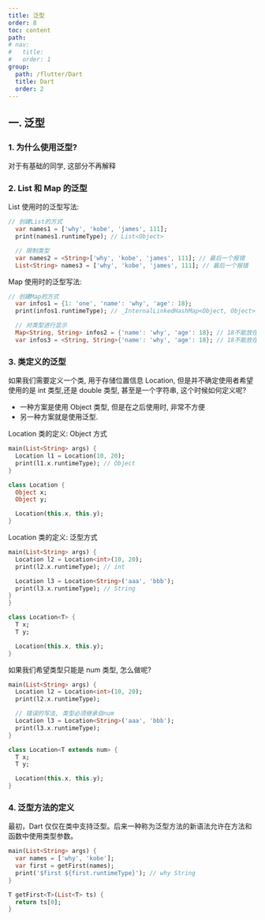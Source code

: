```yaml
---
title: 泛型
order: 8
toc: content
path:
# nav:
#   title:
#   order: 1
group:
  path: /flutter/Dart
  title: Dart
  order: 2
---
```


## 一. 泛型

### 1. 为什么使用泛型?

对于有基础的同学, 这部分不再解释

### 2. List 和 Map 的泛型

List 使用时的泛型写法:

```dart
// 创建List的方式
  var names1 = ['why', 'kobe', 'james', 111];
  print(names1.runtimeType); // List<Object>

  // 限制类型
  var names2 = <String>['why', 'kobe', 'james', 111]; // 最后一个报错
  List<String> names3 = ['why', 'kobe', 'james', 111]; // 最后一个报错
```

Map 使用时的泛型写法:

```dart
// 创建Map的方式
  var infos1 = {1: 'one', 'name': 'why', 'age': 18};
  print(infos1.runtimeType); // _InternalLinkedHashMap<Object, Object>

  // 对类型进行显示
  Map<String, String> infos2 = {'name': 'why', 'age': 18}; // 18不能放在value中
  var infos3 = <String, String>{'name': 'why', 'age': 18}; // 18不能放在value中
```

### 3. 类定义的泛型

如果我们需要定义一个类, 用于存储位置信息 Location, 但是并不确定使用者希望使用的是 int 类型,还是 double 类型, 甚至是一个字符串, 这个时候如何定义呢?

- 一种方案是使用 Object 类型, 但是在之后使用时, 非常不方便
- 另一种方案就是使用泛型.

Location 类的定义: Object 方式

```dart
main(List<String> args) {
  Location l1 = Location(10, 20);
  print(l1.x.runtimeType); // Object
}

class Location {
  Object x;
  Object y;

  Location(this.x, this.y);
}
```

Location 类的定义: 泛型方式

```dart
main(List<String> args) {
  Location l2 = Location<int>(10, 20);
  print(l2.x.runtimeType); // int

  Location l3 = Location<String>('aaa', 'bbb');
  print(l3.x.runtimeType); // String
}
}

class Location<T> {
  T x;
  T y;

  Location(this.x, this.y);
}
```

如果我们希望类型只能是 num 类型, 怎么做呢?

```dart
main(List<String> args) {
  Location l2 = Location<int>(10, 20);
  print(l2.x.runtimeType);

  // 错误的写法, 类型必须继承自num
  Location l3 = Location<String>('aaa', 'bbb');
  print(l3.x.runtimeType);
}

class Location<T extends num> {
  T x;
  T y;

  Location(this.x, this.y);
}
```

### 4. 泛型方法的定义

最初，Dart 仅仅在类中支持泛型。后来一种称为泛型方法的新语法允许在方法和函数中使用类型参数。

```dart
main(List<String> args) {
  var names = ['why', 'kobe'];
  var first = getFirst(names);
  print('$first ${first.runtimeType}'); // why String
}

T getFirst<T>(List<T> ts) {
  return ts[0];
}
```
